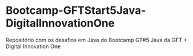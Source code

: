 # Bootcamp-GFTStart5Java-DigitalInnovationOne
Repositório com os desafios em Java do Bootcamp GT#5 Java da GFT + Digital Innovation One
